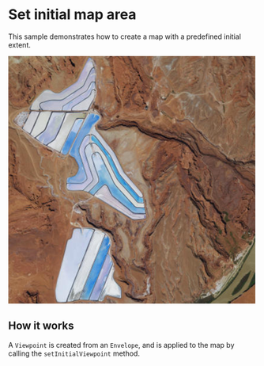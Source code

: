 # Set initial map area

This sample demonstrates how to create a map with a predefined initial
extent.

![](screenshot.png)

## How it works

A `Viewpoint` is created from an `Envelope`, and is applied to the map
by calling the `setInitialViewpoint` method.
